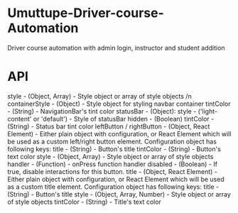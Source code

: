 # Umuttupe-Driver-course-Automation
Driver course automation with admin login, instructor and student addition

# API
 
style - (Object, Array) - Style object or array of style objects /n
containerStyle - (Object) - Style object for styling navbar container
tintColor - (String) - NavigationBar's tint color
statusBar - (Object):
style - ('light-content' or 'default') - Style of statusBar
hidden - (Boolean)
tintColor - (String) - Status bar tint color
leftButton / rightButton - (Object, React Element) - Either plain object with configuration, or React Element which will be used as a custom left/right button element. Configuration object has following keys:
title - (String) - Button's title
tintColor - (String) - Button's text color
style - (Object, Array) - Style object or array of style objects
handler - (Function) - onPress function handler
disabled - (Boolean) - If true, disable interactions for this button.
title - (Object, React Element) - Either plain object with configuration, or React Element which will be used as a custom title element. Configuration object has following keys:
title - (String) - Button's title
style - (Object, Array, Number) - Style object or array of style objects
tintColor - (String) - Title's text color
 
